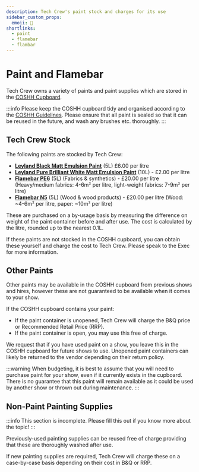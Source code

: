 ```yaml
---
description: Tech Crew's paint stock and charges for its use
sidebar_custom_props:
  emoji: 🎨
shortlinks:
  - paint
  - flamebar
  - flambar
---
```

# Paint and Flamebar

Tech Crew owns a variety of paints and paint supplies which are stored in the [COSHH Cupboard](../03-storage/coshh/index.md).

:::info
Please keep the COSHH cupboard tidy and organised according to the [COSHH Guidelines](../03-storage/coshh/index.md).
Please ensure that all paint is sealed so that it can be reused in the future, and wash any brushes etc. thoroughly.
:::

## Tech Crew Stock

The following paints are stocked by Tech Crew:
* **[Leyland Black Matt Emulsion Paint](https://www.diy.com/departments/leyland-trade-black-matt-emulsion-paint-5l/1335267_BQ.prd)**
  (5L) £6.00 per litre
* **[Leyland Pure Brilliant White Matt Emulsion Paint](https://www.diy.com/departments/leyland-pure-brilliant-white-matt-emulsion-paint-10l/1335443_BQ.prd)**
  (10L) - £2.00 per litre
* **[Flamebar PE6](https://www.flints.co.uk/products/pg_PE6/FLA015)** (5L) (Fabrics & synthetics) - £20.00 per litre
  (Heavy/medium fabrics: 4-6m² per litre, light-weight fabrics: 7-9m² per litre)
* **[Flamebar N5](https://www.flints.co.uk/products/pg_N5/FLA012)** (5L) (Wood & wood products) - £20.00 per litre
  (Wood: ~4-6m² per litre, paper: ~10m² per litre)

These are purchased on a by-usage basis by measuring the difference on weight of the paint container before and after
use. The cost is calculated by the litre, rounded up to the nearest 0.1L.

If these paints are not stocked in the COSHH cupboard, you can obtain these yourself and charge the cost to Tech Crew.
Please speak to the Exec for more information.

## Other Paints

Other paints may be available in the COSHH cupboard from previous shows and hires, however these are not guaranteed
to be available when it comes to your show.

If the COSHH cupboard contains your paint:
* If the paint container is unopened, Tech Crew will charge the B&Q price or Recommended Retail Price (RRP).
* If the paint container is open, you may use this free of charge.

We request that if you have used paint on a show, you leave this in the COSHH cupboard for future shows to use. Unopened
paint containers can likely be returned to the vendor depending on their return policy.

:::warning
When budgeting, it is best to assume that you will need to purchase paint for your show, even if it currently exists
in the cupboard. There is no guarantee that this paint will remain available as it could be used by another show or
thrown out during maintenance.
:::

## Non-Paint Painting Supplies
:::info
This section is incomplete. Please fill this out if you know more about the topic!
:::

Previously-used painting supplies can be reused free of charge providing that these are thoroughly washed after use.

If new painting supplies are required, Tech Crew will charge these on a case-by-case basis depending on their cost in
B&Q or RRP.
